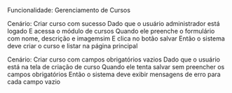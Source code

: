 
Funcionalidade: Gerenciamento de Cursos

  Cenário: Criar curso com sucesso
    Dado que o usuário administrador está logado
    E acessa o módulo de cursos
    Quando ele preenche o formulário com nome, descrição e imagemsim
    E clica no botão salvar
    Então o sistema deve criar o curso e listar na página principal

  Cenário: Criar curso com campos obrigatórios vazios
    Dado que o usuário está na tela de criação de curso
    Quando ele tenta salvar sem preencher os campos obrigatórios
    Então o sistema deve exibir mensagens de erro para cada campo vazio
